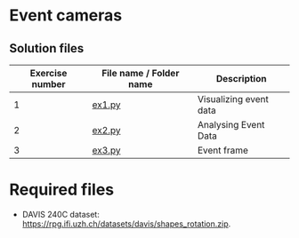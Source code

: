 # Event cameras

## Solution files

| Exercise number | File name / Folder name | Description            |
|-----------------|-------------------------|------------------------|
| 1               | [ex1.py](ex1.py)        | Visualizing event data |
| 2               | [ex2.py](ex2.py)        | Analysing Event Data   |
| 3               | [ex3.py](ex3.py)        | Event frame            |

# Required files

- DAVIS 240C dataset: https://rpg.ifi.uzh.ch/datasets/davis/shapes_rotation.zip.
